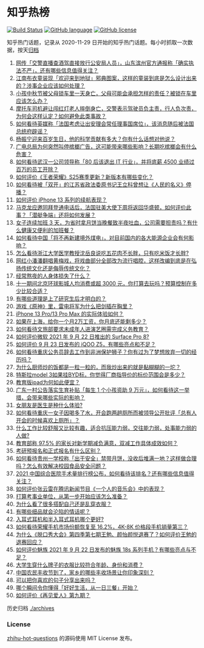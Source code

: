 # 知乎热榜
[![Build Status](https://github.com/ToWeLong/zhihu-hot-questions/workflows/CI/badge.svg)](https://github.com/ToWeLong/zhihu-hot-questions/actions)
[![GitHub language](https://img.shields.io/badge/language-golang-orange.svg)](https://golang.org/)
[![GitHub license](https://img.shields.io/github/license/ToWeLong/zhihu-hot-questions)](https://github.com/ToWeLong/zhihu-hot-questions/blob/main/LICENSE)

知乎热门话题，记录从 2020-11-29 日开始的知乎热门话题。每小时抓取一次数据，按天[归档](./archives)

<!-- BEGIN -->

1. [网传「交警直播查酒驾直接放行公安局人员」，山东滨州官方通报称「确实执法不严」，还有哪些信息值得关注？](https://www.zhihu.com/question/488295147)
1. [江南布衣童装现「欢迎来到地狱」邪典图案，这样的童装到底是怎么设计出来的？涉事企业应该如何处理？](https://www.zhihu.com/question/488394485)
1. [小孩中秋节被父母锁车里一天身亡，父母可能会承担怎样的责任？被锁在车里应该怎么办？](https://www.zhihu.com/question/488322509)
1. [摩托车司机避让闯红灯老人摔倒身亡，交警表示驾驶员负主责，行人负次责，为何会这样认定？如何避免此类事故？](https://www.zhihu.com/question/488299450)
1. [如何看待英媒称「法国考虑让出安理会常任理事国席位」，该消息随后被法国总统府辟谣？](https://www.zhihu.com/question/488337009)
1. [杨振宁迎来百岁生日，他的科学贡献有多大？你有什么话想对他说？](https://www.zhihu.com/question/487272703)
1. [广电总局为何突然叫停槟榔广告，这可能带来哪些影响？长期吃槟榔会有什么危害？](https://www.zhihu.com/question/488307490)
1. [如何看待武汉一公司领导称「80 后该退出 IT 行业」，并将底薪 4500 业绩过百万的员工开除？](https://www.zhihu.com/question/487974179)
1. [如何评价《王者荣耀》S25赛季更新？新版本有哪些变化？](https://www.zhihu.com/question/487985570)
1. [如何看待被「双开」的江苏省政法委原书记王立科曾想让《人民的名义》停播？](https://www.zhihu.com/question/488475499)
1. [如何评价 iPhone 13 系列的续航表现？](https://www.zhihu.com/question/488164811)
1. [马克龙应邀同拜登通电话后，法国驻美大使下周将返回华盛顿，如何评价此事？「潜艇争端」还将如何发展？](https://www.zhihu.com/question/488441188)
1. [女子连续加班 3 天，为省时拿月饼当晚餐致半夜吐血，公司需要担责吗？有什么健康又便利的加班餐？](https://www.zhihu.com/question/488288801)
1. [如何看待中国「将不再新建境外煤电」，对目前国内的各大能源企业会有何影响？](https://www.zhihu.com/question/488367544)
1. [怎么看待浙江大学医学教授沈岳良说吃五花肉不长胖，只有吃米饭才长胖?](https://www.zhihu.com/question/487456654)
1. [网红小潘潘翻唱黄梅戏，将戏曲部分全部改为流行唱腔，这样改编到底是在弘扬传统文化还是侮辱传统文化？](https://www.zhihu.com/question/486455669)
1. [经常熬夜的人身体损失了什么？](https://www.zhihu.com/question/57235424)
1. [十一期间北京环球影城人均消费或超 3000 元，你打算去玩吗？预算控制在多少比较合适？](https://www.zhihu.com/question/488429134)
1. [有哪些道理是上了研究生后才明白的？](https://www.zhihu.com/question/488242144)
1. [游戏《原神》里，雷电将军为什么把剑插在胸里？](https://www.zhihu.com/question/486663477)
1. [iPhone 13 Pro/13 Pro Max 的实际体验如何？](https://www.zhihu.com/question/488101053)
1. [如果在上海，给你一个月2万工资，你月底还能剩多少？](https://www.zhihu.com/question/484818651)
1. [如何看待文旅部要求未成年人进演艺圈需完成义务教育？](https://www.zhihu.com/question/488263889)
1. [如何评价微软 2021 年 9 月 22 日推出的 Surface Pro 8?](https://www.zhihu.com/question/487810773)
1. [如何评价 9 月 23 日发布的 iQOO Z5，有哪些亮点和不足？](https://www.zhihu.com/question/488430396)
1. [如何看待重庆公务员辞去工作到非洲保护狮子？你有过为了梦想放弃一切的经历吗？](https://www.zhihu.com/question/485896085)
1. [为什么厨师炒的饭都是一粒一粒的，而我炒出来的就是黏糊糊的一坨？](https://www.zhihu.com/question/478428170)
1. [特斯拉model 3如果挂BYD标，你觉得厂商指导价的标价范围会是多少？](https://www.zhihu.com/question/487603841)
1. [教育版ipad为何如此便宜？](https://www.zhihu.com/question/270264935)
1. [广东一村公告落实生育补贴「每生 1 个小孩资助 9 万元」，如何看待这一举措，会带来哪些实际的影响？](https://www.zhihu.com/question/488305085)
1. [女朋友是医生是种什么体验?](https://www.zhihu.com/question/28671755)
1. [如何看待重庆一女子因喝多了水，开会跑两趟厕所而被领导公开批评「总有人开会的时候喜欢上厕所」？](https://www.zhihu.com/question/488447638)
1. [什么工作比较舒服又比较有趣，适合抗压能力弱，交往能力弱，处事能力弱的人做?](https://www.zhihu.com/question/485464893)
1. [教育部称 97.5% 的家长对新学期减负满意，双减工作具体成效如何？](https://www.zhihu.com/question/488464188)
1. [考研预报名和正式报名有什么区别？](https://www.zhihu.com/question/488436782)
1. [如何看待贵州一学校称「出于安全」禁带月饼，没收后堆满一地？这样做合理吗？怎么有效解决校园食品安全问题？](https://www.zhihu.com/question/488310354)
1. [2021 中国综合医院手术量排行榜公布，如何看待该排名？还有哪些信息值得关注？](https://www.zhihu.com/question/488087529)
1. [如何评价张云雷在腾讯新闻节目《一个人的音乐会》中的表现？](https://www.zhihu.com/question/488276195)
1. [打算考事业单位，从第一步开始应该怎么准备？](https://www.zhihu.com/question/304948250)
1. [为什么看了很多搭配自己还是乱穿衣服？](https://www.zhihu.com/question/483563880)
1. [有哪些细品就会沦陷的情话呢？](https://www.zhihu.com/question/485270657)
1. [入耳式耳机和半入耳式耳机哪个更好?](https://www.zhihu.com/question/337028255)
1. [如何看待荣耀手机市场份额恢复至 16.2%，4K-8K 价格段手机销量第三？](https://www.zhihu.com/question/488375606)
1. [为什么《脱口秀大会》第四季第七期王勉、颜怡颜悦退赛了？如何评价王勉的退赛回应？](https://www.zhihu.com/question/488363403)
1. [如何评价魅族 2021 年 9 月 22 日发布的魅族 18s 系列手机？有哪些亮点与不足？](https://www.zhihu.com/question/488308963)
1. [大学生穿什么牌子的衣服比较符合年龄、身份和消费？](https://www.zhihu.com/question/485896860)
1. [中国农民丰收节到了，家乡的哪些丰收场景让你印象深刻？](https://www.zhihu.com/question/487810278)
1. [可以把你喜欢的句子分享出来吗？](https://www.zhihu.com/question/479486842)
1. [哪个瞬间令你懂得「好好生活，从一日三餐」开始？](https://www.zhihu.com/question/488160208)
1. [如何评价《再见爱人》第九期？](https://www.zhihu.com/question/488263101)

<!-- END -->

历史归档 [./archives](./archives)


### License
[zhihu-hot-questions](https://github.com/towelong/zhihu-hot-questions) 的源码使用 MIT License 发布。